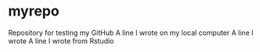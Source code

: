 # myrepo
Repository for testing my GitHub
A line I wrote on my local computer 
A line I wrote
A line I wrote from Rstudio
